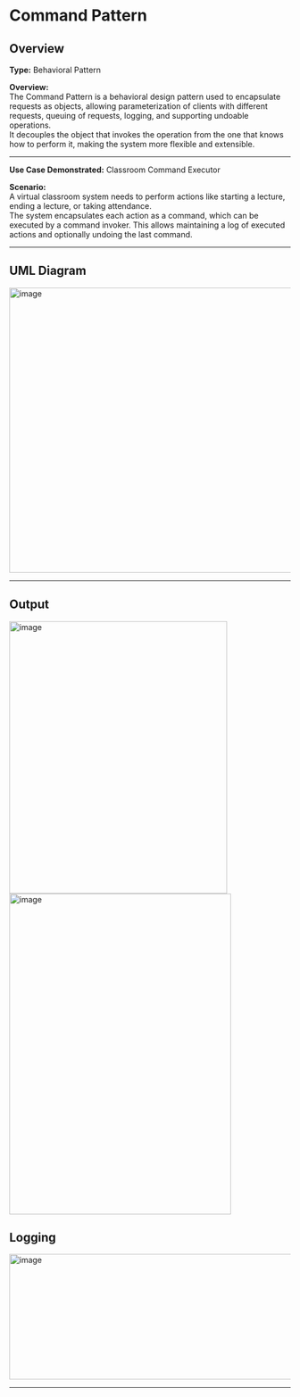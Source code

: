 # Command Pattern

## Overview
**Type:** Behavioral Pattern  

**Overview:**  
The Command Pattern is a behavioral design pattern used to encapsulate requests as objects, allowing parameterization of clients with different requests, queuing of requests, logging, and supporting undoable operations.  
It decouples the object that invokes the operation from the one that knows how to perform it, making the system more flexible and extensible.

---

**Use Case Demonstrated:** Classroom Command Executor  

**Scenario:**  
A virtual classroom system needs to perform actions like starting a lecture, ending a lecture, or taking attendance.  
The system encapsulates each action as a command, which can be executed by a command invoker. This allows maintaining a log of executed actions and optionally undoing the last command.

---

## UML Diagram
<img width="1174" height="511" alt="image" src="https://github.com/user-attachments/assets/d0a2e898-7b77-4d2a-bfbc-33630ed94aa0" />



---

## Output
<img width="390" height="488" alt="image" src="https://github.com/user-attachments/assets/9ac347b7-5bfe-4066-aedb-34ce609799ef" />
<img width="397" height="575" alt="image" src="https://github.com/user-attachments/assets/6dd56bd0-b862-44d7-abd4-c274ee7a4ae3" />

## Logging 
<img width="697" height="225" alt="image" src="https://github.com/user-attachments/assets/48d8fe0d-77ef-4e95-bd11-40a8236e101e" />







---

